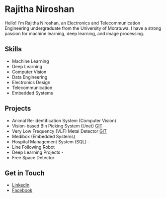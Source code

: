 # Rajitha Niroshan

Hello! I'm Rajitha Niroshan, an Electronics and Telecommunication Engineering undergraduate from the University of Moratuwa. I have a strong passion for machine learning, deep learning, and image processing.

## Skills
- Machine Learning
- Deep Learning
- Computer Vision
- Data Engineering
- Electronics Design
- Telecommunication
- Embedded Systems

## Projects
- Animal Re-identification System (Computer Vision)  []()
- Vision-based Bin Picking System (Unet)   [GIT](https://github.com/niroshan21/Vision-based-Bin-Picking-System)
- Very Low Frequency (VLF) Metal Detector   [GIT](https://github.com/niroshan21/Metal-Detector)
- Medibox (Embedded Systems)   []()
- Hospital Management System (SQL) - []()
- Line Following Robot   []()
- Deep Learning Projects - []()
- Free Space Detector   []()

## Get in Touch
- [LinkedIn](www.linkedin.com/in/nirorajitha)
- [Facebook](https://www.facebook.com/profile.php?id=100008446302319&mibextid=LQQJ4d)
